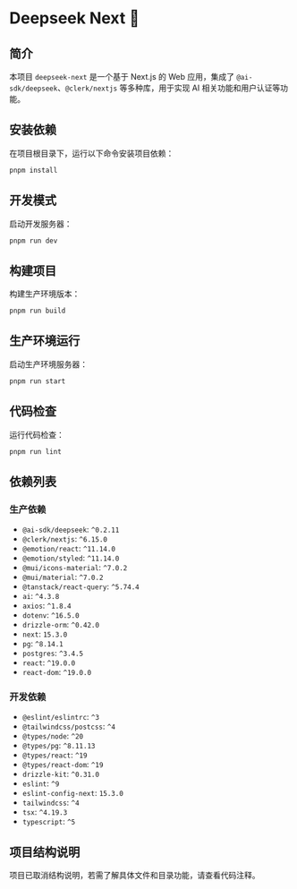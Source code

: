 # Deepseek Next 🚀

## 简介
本项目 `deepseek-next` 是一个基于 Next.js 的 Web 应用，集成了 `@ai-sdk/deepseek`、`@clerk/nextjs` 等多种库，用于实现 AI 相关功能和用户认证等功能。

## 安装依赖
在项目根目录下，运行以下命令安装项目依赖：
```bash
pnpm install
```

## 开发模式
启动开发服务器：
```bash
pnpm run dev
```

## 构建项目
构建生产环境版本：
```bash
pnpm run build
```

## 生产环境运行
启动生产环境服务器：
```bash
pnpm run start
```

## 代码检查
运行代码检查：
```bash
pnpm run lint
```

## 依赖列表
### 生产依赖
- `@ai-sdk/deepseek`: `^0.2.11`
- `@clerk/nextjs`: `^6.15.0`
- `@emotion/react`: `^11.14.0`
- `@emotion/styled`: `^11.14.0`
- `@mui/icons-material`: `^7.0.2`
- `@mui/material`: `^7.0.2`
- `@tanstack/react-query`: `^5.74.4`
- `ai`: `^4.3.8`
- `axios`: `^1.8.4`
- `dotenv`: `^16.5.0`
- `drizzle-orm`: `^0.42.0`
- `next`: `15.3.0`
- `pg`: `^8.14.1`
- `postgres`: `^3.4.5`
- `react`: `^19.0.0`
- `react-dom`: `^19.0.0`

### 开发依赖
- `@eslint/eslintrc`: `^3`
- `@tailwindcss/postcss`: `^4`
- `@types/node`: `^20`
- `@types/pg`: `^8.11.13`
- `@types/react`: `^19`
- `@types/react-dom`: `^19`
- `drizzle-kit`: `^0.31.0`
- `eslint`: `^9`
- `eslint-config-next`: `15.3.0`
- `tailwindcss`: `^4`
- `tsx`: `^4.19.3`
- `typescript`: `^5`

## 项目结构说明
项目已取消结构说明，若需了解具体文件和目录功能，请查看代码注释。